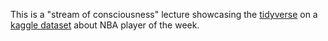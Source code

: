 This is a "stream of consciousness" lecture showcasing the [tidyverse](https://www.tidyverse.org/) 
on a [kaggle dataset](https://www.kaggle.com/jacobbaruch/nba-player-of-the-week) 
about NBA player of the week.